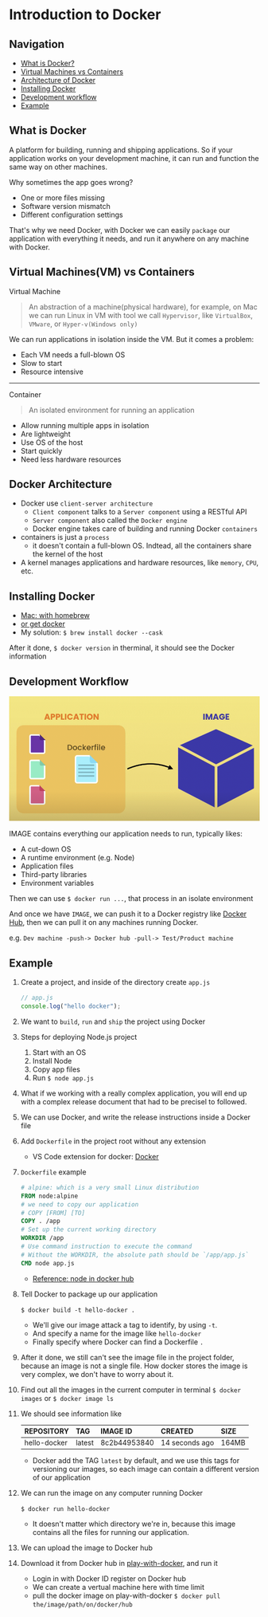 # Introduction to Docker

## Navigation

- [What is Docker?](#what-is-docker)
- [Virtual Machines vs Containers](#virtual-machinesvm-vs-containers)
- [Architecture of Docker](#docker-architecture)
- [Installing Docker](#installing-docker)
- [Development workflow](#development-workflow)
- [Example](#example)

## What is Docker

A platform for building, running and shipping applications. So if your application works on your development machine, it can run and function the same way on other machines.

Why sometimes the app goes wrong?

- One or more files missing
- Software version mismatch
- Different configuration settings

That's why we need Docker, with Docker we can easily `package` our application with everything it needs, and run it anywhere on any machine with Docker.

## Virtual Machines(VM) vs Containers

Virtual Machine

> An abstraction of a machine(physical hardware), for example, on Mac we can run Linux in VM with tool we call `Hypervisor`, like `VirtualBox`, `VMware`, or `Hyper-v(Windows only)`

We can run applications in isolation inside the VM.
But it comes a problem:

- Each VM needs a full-blown OS
- Slow to start
- Resource intensive

---

Container

> An isolated environment for running an application

- Allow running multiple apps in isolation
- Are lightweight
- Use OS of the host
- Start quickly
- Need less hardware resources

## Docker Architecture

- Docker use `client-server architecture`
  - `Client component` talks to a `Server component` using a RESTful API
  - `Server component` also called the `Docker engine`
  - Docker engine takes care of building and running Docker `containers`
- containers is just a `process`
  - it doesn't contain a full-blown OS. Indtead, all the containers share the kernel of the host
- A kernel manages applications and hardware resources, like `memory`, `CPU`, etc.

## Installing Docker

- [Mac: with homebrew](https://formulae.brew.sh/formula/docker)
- [or get docker](https://docs.docker.com/get-docker/)
- My solution: `$ brew install docker --cask`

After it done, `$ docker version` in therminal, it should see the Docker information

## Development Workflow

![docker development workflow](./../public/docker-development-workflow.png)

IMAGE contains everything our application needs to run, typically likes:

- A cut-down OS
- A runtime environment (e.g. Node)
- Application files
- Third-party libraries
- Environment variables

Then we can use `$ docker run ...`, that process in an isolate environment

And once we have `IMAGE`, we can push it to a Docker registry like [Docker Hub](https://hub.docker.com/), then we can pull it on any machines running Docker.

e.g.
`Dev machine -push-> Docker hub -pull-> Test/Product machine`

## Example

1. Create a project, and inside of the directory create `app.js`
   ```javascript
   // app.js
   console.log("hello docker");
   ```
1. We want to `build`, `run` and `ship` the project using Docker
1. Steps for deploying Node.js project
   1. Start with an OS
   1. Install Node
   1. Copy app files
   1. Run `$ node app.js`
1. What if we working with a really complex application, you will end up with a complex release document that had to be precisel to followed.
1. We can use Docker, and write the release instructions inside a Docker file
1. Add `Dockerfile` in the project root without any extension
   - VS Code extension for docker: [Docker](https://marketplace.visualstudio.com/items?itemName=ms-azuretools.vscode-docker)
1. `Dockerfile` example
   ```dockerfile
   # alpine: which is a very small Linux distribution
   FROM node:alpine
   # we need to copy our application
   # COPY [FROM] [TO]
   COPY . /app
   # Set up the current working directory
   WORKDIR /app
   # Use command instruction to execute the command
   # Without the WORKDIR, the absolute path should be `/app/app.js`
   CMD node app.js
   ```
   - [Reference: node in docker hub](https://hub.docker.com/_/node)
1. Tell Docker to package up our application

   `$ docker build -t hello-docker .`

   - We'll give our image attack a tag to identify, by using `-t`.
   - And specify a name for the image like `hello-docker`
   - Finally specify where Docker can find a Dockerfile `.`

1. After it done, we still can't see the image file in the project folder, because an image is not a single file. How docker stores the image is very complex, we don't have to worry about it.
1. Find out all the images in the current computer in terminal
   `$ docker images`
   or
   `$ docker image ls`
1. We should see information like

   | REPOSITORY   | TAG    | IMAGE ID     | CREATED        | SIZE  |
   | ------------ | ------ | ------------ | -------------- | ----- |
   | hello-docker | latest | 8c2b44953840 | 14 seconds ago | 164MB |

   - Docker add the TAG `latest` by default, and we use this tags for versioning our images, so each image can contain a different version of our application

1. We can run the image on any computer running Docker

   `$ docker run hello-docker`

   - It doesn't matter which directory we're in, because this image contains all the files for running our application.

1. We can upload the image to Docker hub

1. Download it from Docker hub in [play-with-docker](https://labs.play-with-docker.com/), and run it
   - Login in with Docker ID register on Docker hub
   - We can create a vertual machine here with time limit
   - pull the docker image on play-with-docker `$ docker pull the/image/path/on/docker/hub`
